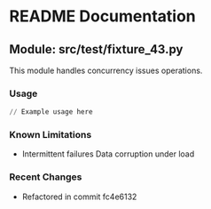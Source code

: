 # README Documentation

## Module: src/test/fixture_43.py

This module handles concurrency issues operations.

### Usage

```python
// Example usage here
```

### Known Limitations

- Intermittent failures Data corruption under load

### Recent Changes

- Refactored in commit fc4e6132

